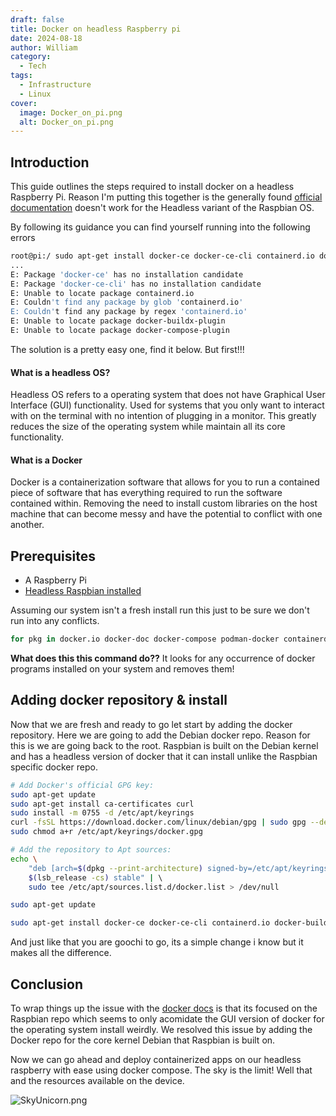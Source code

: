 ```yaml
---
draft: false
title: Docker on headless Raspberry pi
date: 2024-08-18
author: William
category:
  - Tech
tags:
  - Infrastructure
  - Linux
cover:
  image: Docker_on_pi.png
  alt: Docker_on_pi.png
---
```

## Introduction 

This guide outlines the steps required to install docker on a headless Raspberry Pi. Reason I'm putting this together is the generally found [official documentation](https://docs.docker.com/engine/install/raspberry-pi-os/#install-using-the-repository) doesn't work for the Headless variant of the Raspbian OS. 

By following its guidance you can find yourself running into the following errors
```bash
root@pi:/ sudo apt-get install docker-ce docker-ce-cli containerd.io docker-buildx-
...
E: Package 'docker-ce' has no installation candidate
E: Package 'docker-ce-cli' has no installation candidate
E: Unable to locate package containerd.io
E: Couldn't find any package by glob 'containerd.io'
E: Couldn't find any package by regex 'containerd.io'
E: Unable to locate package docker-buildx-plugin
E: Unable to locate package docker-compose-plugin
```

The solution is a pretty easy one, find it below. But first!!!

#### What is a headless OS?

Headless OS refers to a operating system that does not have Graphical User Interface (GUI) functionality. Used for systems that you only want to interact with on the terminal with no intention of plugging in a monitor. This greatly reduces the size of the operating system while maintain all its core functionality.

#### What is a Docker

Docker is a containerization software that allows for you to run a contained piece of software that has everything required to run the software contained within. Removing the need to install custom libraries on the host machine that can become messy and have the potential to conflict with one another. 

## Prerequisites 

- A Raspberry Pi
- [Headless Raspbian installed](/blog/tech/secure-headless-raspberry-pi-on-your-home-network)

Assuming our system isn't a fresh install run this just to be sure we don't run into any conflicts.

```bash
for pkg in docker.io docker-doc docker-compose podman-docker containerd runc; do sudo apt-get remove $pkg; done
```

**What does this this command do??** It looks for any occurrence of docker programs installed on your system and removes them!

## Adding docker repository & install

Now that we are fresh and ready to go let start by adding the docker repository. Here we are going to add the Debian docker repo. Reason for this is we are going back to the root. Raspbian is built on the Debian kernel and has a headless version of docker that it can install unlike the Raspbian specific docker repo.

```bash
# Add Docker's official GPG key:
sudo apt-get update
sudo apt-get install ca-certificates curl
sudo install -m 0755 -d /etc/apt/keyrings
curl -fsSL https://download.docker.com/linux/debian/gpg | sudo gpg --dearmor -o /etc/apt/keyrings/docker.gpg
sudo chmod a+r /etc/apt/keyrings/docker.gpg

# Add the repository to Apt sources:
echo \
	"deb [arch=$(dpkg --print-architecture) signed-by=/etc/apt/keyrings/docker.gpg] https://download.docker.com/linux/debian \
	$(lsb_release -cs) stable" | \ 
	sudo tee /etc/apt/sources.list.d/docker.list > /dev/null

sudo apt-get update

sudo apt-get install docker-ce docker-ce-cli containerd.io docker-buildx-plugin docker-compose-plugin
```

And just like that you are goochi to go, its a simple change i know but it makes all the difference.

## Conclusion

To wrap things up the issue with the [docker docs](https://docs.docker.com/engine/install/raspberry-pi-os/#install-using-the-repository) is that its focused on the Raspbian repo which seems to only acomidate the GUI version of docker for the operating system install weirdly. 
We resolved this issue by adding the Docker repo for the core kernel Debian that Raspbian is built on. 

Now we can go ahead and deploy containerized apps on our headless raspberry with ease using docker compose. The sky is the limit! Well that and the resources available on the device.


![SkyUnicorn.png](https://i.giphy.com/L2UdIWuCRbUL6.webp#center)